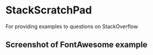 # StackScratchPad
For providing examples to questions on StackOverflow

## Screenshot of FontAwesome example
[](http://i.imgur.com/9VCEXDK.png)
